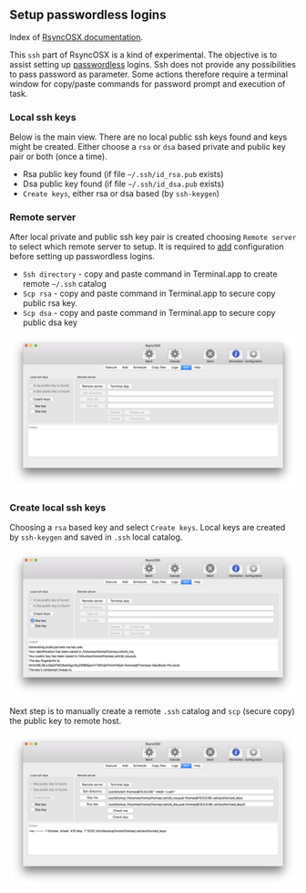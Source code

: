 ## Setup passwordless logins

Index of [RsyncOSX documentation](https://rsyncosx.github.io/Documentation/).

This `ssh` part of RsyncOSX is a kind of experimental. The objective is to assist setting up [passwordless](PasswordlessLogin.md) logins. Ssh does not provide any possibilities to pass password as parameter. Some actions therefore require a terminal window for copy/paste commands for password prompt and execution of task.

### Local ssh keys

Below is the main view. There are no local public ssh keys found and keys might be created. Either choose a `rsa` or `dsa` based private and public key pair or both (once a time).

* Rsa public key found (if file `~/.ssh/id_rsa.pub` exists)
* Dsa public key found (if file `~/.ssh/id_dsa.pub` exists)
* `Create keys`, either rsa or dsa based (by `ssh-keygen`)  

### Remote server

After local private and public ssh key pair is created choosing `Remote server` to select which remote server to setup. It is required to [add](AddConfigurations.md) configuration before setting up passwordless logins.

* `Ssh directory` - copy and paste command in Terminal.app to create remote `~/.ssh` catalog
* `Scp rsa` - copy and paste command in Terminal.app to secure copy public rsa key.
* `Scp dsa` - copy and paste command in Terminal.app to secure copy public dsa key


![ssh](screenshots/master/ssh/ssh.png)

### Create local ssh keys

Choosing a `rsa` based key and select `Create keys`. Local keys are created by `ssh-keygen` and saved in `.ssh` local catalog.

![ssh](screenshots/master/ssh/ssh2.png)

Next step is to manually create a remote `.ssh` catalog and `scp` (secure copy) the public key to remote host.

![ssh](screenshots/master/ssh/ssh3.png)
